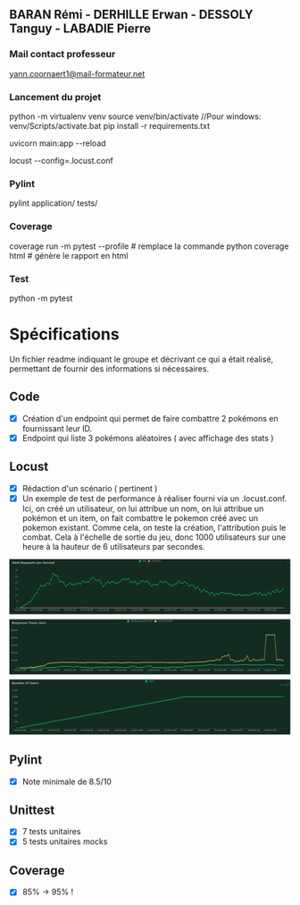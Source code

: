 ## BARAN Rémi - DERHILLE Erwan - DESSOLY Tanguy - LABADIE Pierre 


### Mail contact professeur
yann.coornaert1@mail-formateur.net


### Lancement du projet
python -m virtualenv venv
source venv/bin/activate //Pour windows: venv/Scripts/activate.bat
pip install -r requirements.txt

uvicorn main:app --reload 

locust --config=.locust.conf

### Pylint
pylint application/ tests/

### Coverage
coverage run -m pytest --profile # remplace la commande python
coverage html # génère le rapport en html

### Test
python -m pytest

# Spécifications

Un fichier readme indiquant le groupe et décrivant ce qui a était réalisé, permettant de fournir des informations si nécessaires.

## Code
- [X] Création d'un endpoint qui permet de faire combattre 2 pokémons en fournissant leur ID.
- [X] Endpoint qui liste 3 pokémons aléatoires ( avec affichage des stats )

## Locust
- [X] Rédaction d'un scénario ( pertinent )
- [X] Un exemple de test de performance à réaliser fourni via un .locust.conf.
 Ici, on créé un utilisateur, on lui attribue un nom, on lui attribue un pokémon et un item, on fait combattre le pokemon créé avec un pokemon existant. Comme cela, on teste la création, l'attribution puis le combat. Cela à l'échelle de sortie du jeu, donc 1000 utilisateurs sur une heure à la hauteur de 6 utilisateurs par secondes.

![graph](graph.png)

## Pylint
- [X] Note minimale de 8.5/10

## Unittest
- [X] 7 tests unitaires
- [X] 5 tests unitaires mocks

## Coverage
- [X] 85% -> 95% ! 